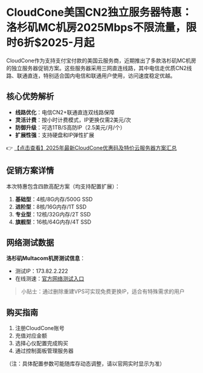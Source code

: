 # CloudCone美国CN2独立服务器特惠：洛杉矶MC机房2025Mbps不限流量，限时6折$2025-月起

CloudCone作为支持支付宝付款的美国云服务商，近期推出了多款洛杉矶MC机房的独立服务器促销方案。这些服务器采用三网直连线路，其中电信走优质CN2线路、联通直连，特别适合国内电信和联通用户使用，访问速度稳定优越。

## 核心优势解析

- **线路优化**：电信CN2+联通直连双线路保障
- **灵活计费**：按小时计费模式，IP更换仅需2美元/次
- **防御升级**：可选1TB/S高防IP（2.5美元/月/个）
- **扩展性强**：支持硬盘和IP弹性扩展

👉 [【点击查看】2025年最新CloudCone优惠码及特价云服务器方案汇总](https://bit.ly/Cloudcone)

## 促销方案详情

本次特惠包含四款高配方案（均支持配置扩展）：

1. **基础型**：4核/8G内存/500G SSD
2. **进阶型**：8核/16G内存/1T SSD 
3. **专业型**：12核/32G内存/2T SSD
4. **旗舰型**：16核/64G内存/4T SSD

## 网络测试数据

**洛杉矶Multacom机房测试信息**：
- 测试IP：173.82.2.222
- 在线测速：[官方网络测试入口](https://bit.ly/Cloudcone)

> 小贴士：通过删除重建VPS可实现免费更换IP，适合有特殊需求的用户

## 购买指南

1. 注册CloudCone账号
2. 充值对应金额
3. 选择心仪配置完成购买
4. 通过控制面板管理服务器

（注：具体配置参数可能随库存动态调整，请以官网实时显示为准）